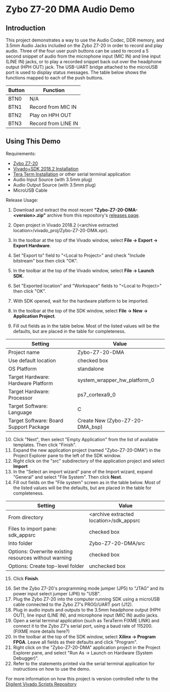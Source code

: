 Zybo Z7-20 DMA Audio Demo
==============

Introduction
--------------

This project demonstrates a way to use the Audio Codec, DDR memory, and 3.5mm Audio Jacks included on the Zybo Z7-20 in order to record and play audio. Three of the four user push buttons can be used to record a 5 second snippet of audio from the microphone input (MIC IN) and line input (LINE IN) jacks, or to play a recorded snippet back out over the headphone output (HPH OUT) jack. The USB-UART bridge attached to the microUSB port is used to display status messages. The table below shows the functions mapped to each of the push buttons.

| Button | Function            |
| ------ | ------------------- |
| BTN0   | N/A                 |
| BTN1   | Record from MIC IN  |
| BTN2   | Play on HPH OUT     |
| BTN3   | Record from LINE IN |

Using This Demo
--------------
Requirements:
* [Zybo Z7-20](https://store.digilentinc.com/zybo-z7-zynq-7000-arm-fpga-soc-development-board/)
* [Vivado+SDK 2018.2 Installation](https://reference.digilentinc.com/vivado/installing-vivado/start)
* [Tera Term Installation](https://ttssh2.osdn.jp/index.html.en) or other serial terminal application
* Audio Input Source (with 3.5mm plug)
* Audio Output Source (with 3.5mm plug)
* MicroUSB Cable
	
Release Usage:

1. Download and extract the most recent **"Zybo-Z7-20-DMA-\<version\>.zip"** archive from this repository's [releases page](https://github.com/artvvb/Zybo-Z7-20-DMA/releases).
2. Open project in Vivado 2018.2 (\<archive extracted location\>/vivado_proj/Zybo-Z7-20-DMA.xpr).
3. In the toolbar at the top of the Vivado window, select **File -> Export -> Export Hardware**.
4. Set "Export to" field to "\<Local to Project\>" and check "Include bitstream" box then click "OK".
5. In the toolbar at the top of the Vivado window, select **File -> Launch SDK**.
6. Set "Exported location" and "Workspace" fields to "\<Local to Project\>" then click "OK".

7. With SDK opened, wait for the hardware platform to be imported.
8. In the toolbar at the top of the SDK window, select **File -> New -> Application Project**.
9. Fill out fields as in the table below. Most of the listed values will be the defaults, but are placed in the table for completeness.
  
| Setting                                | Value                           |
| -------------------------------------- | ------------------------------- |
| Project name                           | Zybo-Z7-20-DMA                  |
| Use default location                   | checked box                     |
| OS Platform                            | standalone                      |
| Target Hardware: Hardware Platform     | system_wrapper_hw_platform_0    |
| Target Hardware: Processor             | ps7_cortexa9_0                  |
| Target Software: Language              | C                               |
| Target Software: Board Support Package | Create New (Zybo-Z7-20-DMA_bsp) |

10. Click "Next", then select "Empty Application" from the list of available templates. Then click "Finish".
11. Expand the new application project (named "Zybo-Z7-20-DMA") in the Project Explorer pane to the left of the SDK window.
12. Right click on the "src" subdirectory of the application project and select **Import**
13. In the "Select an import wizard" pane of the Import wizard, expand "General" and select "File System". Then click **Next**.
14. Fill out fields on the "File system" screen as in the table below. Most of the listed values will be the defaults, but are placed in the table for completeness.

| Setting                                               | Value                                     |
| ----------------------------------------------------- | ----------------------------------------- |
| From directory                                        | \<archive extracted location\>/sdk_appsrc |
| Files to import pane: sdk_appsrc                      | checked box                               |
| Into folder                                           | Zybo-Z7-20-DMA/src                        |
| Options: Overwrite existing resources without warning | checked box                               |
| Options: Create top-level folder                      | unchecked box                             |

15. Click **Finish**.
<!--- Note for maintainers: This project does not require any additional application or bsp configuration. If this changes, please add the required steps to manually add them here. --->
16. Set the Zybo Z7-20's programming mode jumper (JP5) to "JTAG" and its power input select jumper (JP6) to "USB".
17. Plug the Zybo Z7-20 into the computer running SDK using a microUSB cable connected to the Zybo Z7's PROG/UART port (J12).
18. Plug in audio inputs and outputs to the 3.5mm headphone output (HPH OUT), line input (LINE IN), and microphone input (MIC IN) audio jacks.
19. Open a serial terminal application (such as TeraTerm FIXME LINK) and connect it to the Zybo Z7's serial port, using a baud rate of 115200. (FIXME more details here?)
20. In the toolbar at the top of the SDK window, select **Xilinx -> Program FPGA**. Leave all fields as their defaults and click "Program".
21. Right click on the "Zybo-Z7-20-DMA" application project in the Project Explorer pane, and select "Run As -> Launch on Hardware (System Debugger)".
22. Refer to the statements printed via the serial terminal application for instructions on how to use the demo.

<!--- FIXME Tera Term ... --->

For more information on how this project is version controlled refer to the [Digilent Vivado Scripts Repository](https://github.com/artvvb/digilent-vivado-scripts)
